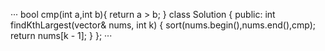 ···
bool cmp(int a,int b){
        return a > b;
    }
class Solution {
public:
    int findKthLargest(vector<int>& nums, int k) {
        sort(nums.begin(),nums.end(),cmp);
        return nums[k - 1];
    }
};
  ···
